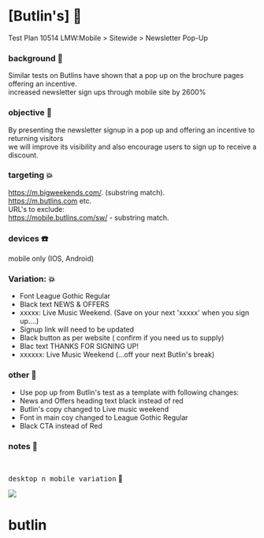 # [Butlin's]  :rocket:
Test Plan 10514
LMW:Mobile > Sitewide > Newsletter Pop-Up

### background  :bell:
Similar tests on Butlins have shown that a pop up on the brochure pages offering an incentive.    
increased newsletter sign ups through mobile site by 2600%


### objective :book:
By presenting the newsletter signup in a pop up and offering an incentive to returning visitors     
we will improve its visibility and also encourage users to sign up to receive a discount.


### targeting :boom:
https://m.bigweekends.com/. (substring match).      
https://m.butlins.com etc.       
URL's to exclude:    
https://mobile.butlins.com/sw/ - substring match.          

### devices :phone:      
mobile only (IOS, Android)

### Variation: :boom:
- Font League Gothic Regular
- Black text NEWS & OFFERS
- xxxxx: Live Music Weekend. (Save on your next 'xxxxx' when you sign up....)
- Signup link will need to be updated
- Black button as per website ( confirm if you need us to supply)
- Blac text THANKS FOR SIGNING UP!
- xxxxxx: Live Music Weekend  (...off your next Butlin's break)


### other   :ledger:
- Use pop up from Butlin's test as a template with following changes:
-	News and Offers heading text black instead of red
-  Butlin's copy changed to Live music weekend
-  Font in main coy changed to League Gothic Regular
-  Black CTA instead of Red


### notes :snake:      







<br/>

<kbd>desktop n mobile variation</kbd>  :rocket:          

![](/images/xxx.png)      











# butlin
